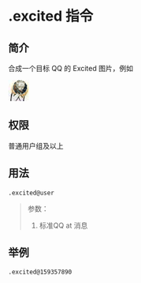 # .excited 指令

## 简介

合成一个目标 QQ 的 Excited 图片，例如

![Excited](https://github.com/CraftKevin/Shouyin-Doc/raw/master/img/excited.png)

## 权限

普通用户组及以上

## 用法

```QQ\_message
.excited@user
```

> 参数：
>
> 1. 标准QQ at 消息

## 举例

```QQ\_message
.excited@159357890
```
